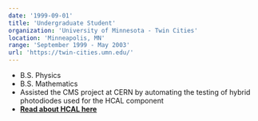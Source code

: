 ```yaml
---
date: '1999-09-01'
title: 'Undergraduate Student'
organization: 'University of Minnesota - Twin Cities'
location: 'Minneapolis, MN'
range: 'September 1999 - May 2003'
url: 'https://twin-cities.umn.edu/'
---
```


- B.S. Physics
- B.S. Mathematics
- Assisted the CMS project at CERN by automating the testing of hybrid photodiodes used
  for the HCAL component
- <a href="https://cms.cern/detector/measuring-energy/energy-hadrons-hcal"
  target="_blank" rel="noreferrer"><b>Read about HCAL here</b></a>
